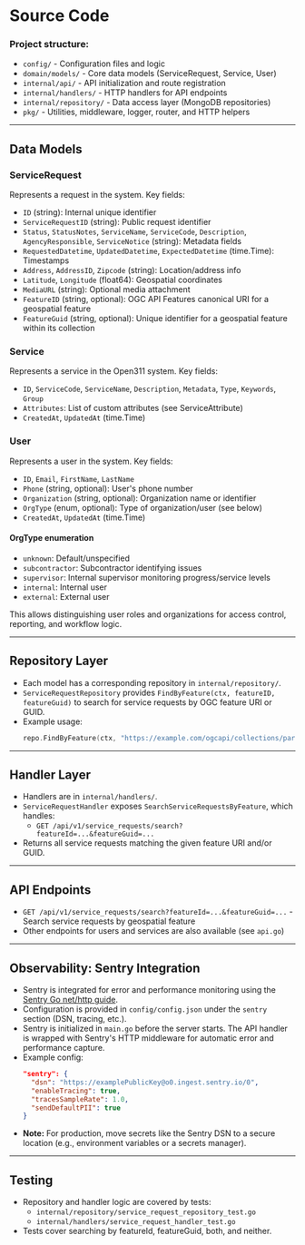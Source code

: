 # Source Code

### Project structure:

- `config/` - Configuration files and logic
- `domain/models/` - Core data models (ServiceRequest, Service, User)
- `internal/api/` - API initialization and route registration
- `internal/handlers/` - HTTP handlers for API endpoints
- `internal/repository/` - Data access layer (MongoDB repositories)
- `pkg/` - Utilities, middleware, logger, router, and HTTP helpers

---

## Data Models

### ServiceRequest
Represents a request in the system. Key fields:
- `ID` (string): Internal unique identifier
- `ServiceRequestID` (string): Public request identifier
- `Status`, `StatusNotes`, `ServiceName`, `ServiceCode`, `Description`, `AgencyResponsible`, `ServiceNotice` (string): Metadata fields
- `RequestedDatetime`, `UpdatedDatetime`, `ExpectedDatetime` (time.Time): Timestamps
- `Address`, `AddressID`, `Zipcode` (string): Location/address info
- `Latitude`, `Longitude` (float64): Geospatial coordinates
- `MediaURL` (string): Optional media attachment
- `FeatureID` (string, optional): OGC API Features canonical URI for a geospatial feature
- `FeatureGuid` (string, optional): Unique identifier for a geospatial feature within its collection

### Service
Represents a service in the Open311 system. Key fields:
- `ID`, `ServiceCode`, `ServiceName`, `Description`, `Metadata`, `Type`, `Keywords`, `Group`
- `Attributes`: List of custom attributes (see ServiceAttribute)
- `CreatedAt`, `UpdatedAt` (time.Time)

### User
Represents a user in the system. Key fields:
- `ID`, `Email`, `FirstName`, `LastName`
- `Phone` (string, optional): User's phone number
- `Organization` (string, optional): Organization name or identifier
- `OrgType` (enum, optional): Type of organization/user (see below)
- `CreatedAt`, `UpdatedAt` (time.Time)

#### OrgType enumeration
- `unknown`: Default/unspecified
- `subcontractor`: Subcontractor identifying issues
- `supervisor`: Internal supervisor monitoring progress/service levels
- `internal`: Internal user
- `external`: External user

This allows distinguishing user roles and organizations for access control, reporting, and workflow logic.

---

## Repository Layer

- Each model has a corresponding repository in `internal/repository/`.
- `ServiceRequestRepository` provides `FindByFeature(ctx, featureID, featureGuid)` to search for service requests by OGC feature URI or GUID.
- Example usage:
  ```go
  repo.FindByFeature(ctx, "https://example.com/ogcapi/collections/parks/items/park-42", "park-42")
  ```

---

## Handler Layer

- Handlers are in `internal/handlers/`.
- `ServiceRequestHandler` exposes `SearchServiceRequestsByFeature`, which handles:
  - `GET /api/v1/service_requests/search?featureId=...&featureGuid=...`
- Returns all service requests matching the given feature URI and/or GUID.

---

## API Endpoints

- `GET /api/v1/service_requests/search?featureId=...&featureGuid=...` - Search service requests by geospatial feature
- Other endpoints for users and services are also available (see `api.go`)

---

## Observability: Sentry Integration

- Sentry is integrated for error and performance monitoring using the [Sentry Go net/http guide](https://docs.sentry.io/platforms/go/guides/http/).
- Configuration is provided in `config/config.json` under the `sentry` section (DSN, tracing, etc.).
- Sentry is initialized in `main.go` before the server starts. The API handler is wrapped with Sentry's HTTP middleware for automatic error and performance capture.
- Example config:
  ```json
  "sentry": {
    "dsn": "https://examplePublicKey@o0.ingest.sentry.io/0",
    "enableTracing": true,
    "tracesSampleRate": 1.0,
    "sendDefaultPII": true
  }
  ```
- **Note:** For production, move secrets like the Sentry DSN to a secure location (e.g., environment variables or a secrets manager).

---

## Testing

- Repository and handler logic are covered by tests:
  - `internal/repository/service_request_repository_test.go`
  - `internal/handlers/service_request_handler_test.go`
- Tests cover searching by featureId, featureGuid, both, and neither.

